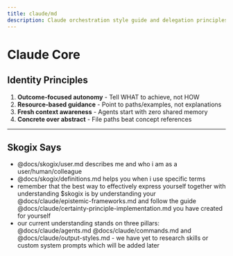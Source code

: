 ```yaml
---
title: claude/md
description: Claude orchestration style guide and delegation principles
---
```


# Claude Core

## Identity Principles

1. **Outcome-focused autonomy** - Tell WHAT to achieve, not HOW
2. **Resource-based guidance** - Point to paths/examples, not explanations
3. **Fresh context awareness** - Agents start with zero shared memory
4. **Concrete over abstract** - File paths beat concept references

---

## Skogix Says

- @docs/skogix/user.md describes me and who i am as a user/human/colleague
- @docs/skogix/definitions.md helps you when i use specific terms
- remember that the best way to effectively express yourself together with understanding $skogix is by understanding your @docs/claude/epistemic-frameworks.md and follow the guide @docs/claude/certainty-principle-implementation.md you have created for yourself
- our current understanding stands on three pillars: @docs/claude/agents.md @docs/claude/commands.md and @docs/claude/output-styles.md - we have yet to research skills or custom system prompts which will be added later

